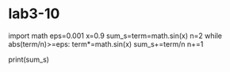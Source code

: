 # lab3-10
import math 
eps=0.001
x=0.9
sum_s=term=math.sin(x)
n=2
while abs(term/n)>=eps:
    term*=math.sin(x)
    sum_s+=term/n
    n+=1
    
print(sum_s)
